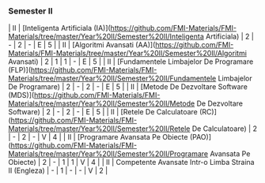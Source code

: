 ### Semester II
| II       | [Inteligenta Artificiala (IA)](https://github.com/FMI-Materials/FMI-Materials/tree/master/Year%20II/Semester%20II/Inteligenta Artificiala)                        | 2 | - | 2 | - | E  | 5       |
| II       | [Algoritmi Avansati (AA)](https://github.com/FMI-Materials/FMI-Materials/tree/master/Year%20II/Semester%20II/Algoritmi Avansati)                               | 2 | 1 | 1 | - | E  | 5       |
| II       | [Fundamentele Limbajelor De Programare (FLP)](https://github.com/FMI-Materials/FMI-Materials/tree/master/Year%20II/Semester%20II/Fundamentele Limbajelor De Programare)            | 2 | - | 2 | - | E  | 5       |
| II       | [Metode De Dezvoltare Software (MDS)](https://github.com/FMI-Materials/FMI-Materials/tree/master/Year%20II/Semester%20II/Metode De Dezvoltare Software)                    | 2 | - | 2 | - | E  | 5       |
| II       | [Retele De Calculatoare (RC)](https://github.com/FMI-Materials/FMI-Materials/tree/master/Year%20II/Semester%20II/Retele De Calculatoare)                       | 2 | - | 2 | - | V  | 4       |
| II       | [Programare Avansata Pe Obiecte (PAO)](https://github.com/FMI-Materials/FMI-Materials/tree/master/Year%20II/Semester%20II/Programare Avansata Pe Obiecte)                   | 2 | - | 1 | 1 | V  | 4       |
| II       | Competente Avansate Intr-o Limba Straina II (Engleza)      | - | 1 | - | - | V  | 2       |